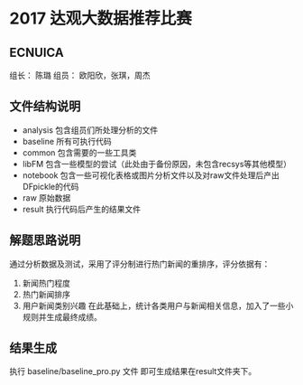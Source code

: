# 2017 达观大数据推荐比赛
## ECNUICA
组长： 陈璐
组员： 欧阳欣，张琪，周杰

## 文件结构说明
- analysis 包含组员们所处理分析的文件
- baseline 所有可执行代码
- common 包含需要的一些工具类
- libFM 包含一些模型的尝试（此处由于备份原因，未包含recsys等其他模型）
- notebook 包含一些可视化表格或图片分析文件以及对raw文件处理后产出DFpickle的代码
- raw 原始数据
- result 执行代码后产生的结果文件

## 解题思路说明
通过分析数据及测试，采用了评分制进行热门新闻的重排序，评分依据有：
1. 新闻热门程度
2. 热门新闻排序
3. 用户新闻类别兴趣
在此基础上，统计各类用户与新闻相关信息，加入了一些小规则并生成最终成绩。

## 结果生成
执行 baseline/baseline_pro.py 文件 即可生成结果在result文件夹下。
